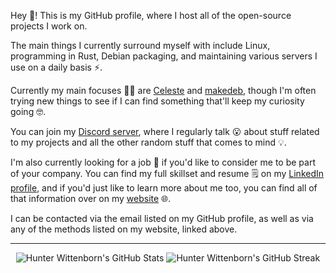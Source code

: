 Hey :wave:! This is my GitHub profile, where I host all of the open-source projects I work on.

The main things I currently surround myself with include Linux, programming in Rust, Debian packaging, and maintaining various servers I use on a daily basis :zap:.

Currently my main focuses :technologist: are [Celeste](https://github.com/hwittenborn/celeste) and [makedeb](https://github.com/makedeb), though I'm often trying new things to see if I can find something that'll keep my curiosity going :nerd_face:.

You can join my [Discord server](https://discord.gg/p5JBpyN8), where I regularly talk :open_mouth: about stuff related to my projects and all the other random stuff that comes to mind :bulb:.

I'm also currently looking for a job :memo: if you'd like to consider me to be part of your company. You can find my full skillset and resume :spiral_notepad: on my [LinkedIn profile](https://www.linkedin.com/in/hwittenborn/), and if you'd just like to learn more about me too, you can find all of that information over on my [website](https://hunterwittenborn.com) :globe_with_meridians:.

I can be contacted via the email listed on my GitHub profile, as well as via any of the methods listed on my website, linked above.

---

<div align="center">
  
![Hunter Wittenborn's GitHub Stats](https://github-readme-stats.vercel.app/api?username=hwittenborn&hide_border=true&theme=radical)
![Hunter Wittenborn's GitHub Streak](https://github-readme-streak-stats.herokuapp.com/?user=hwittenborn&hide_border=true&theme=radical)

</div>
